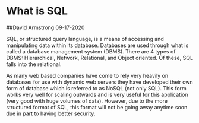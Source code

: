 # What is SQL
##David Armstrong 09-17-2020

SQL, or structured query language, is a means of accessing and manipulating data within its database. Databases are used through what is called a database management system (DBMS). There are 4 types of DBMS: Hierarchical, Network, Relational, and Object oriented. Of these, SQL falls into the relational.

As many web based companies have come to rely very heavily on databases for  use with dynamic web servers they have developed their own form of database which is referred to as NoSQL (not only SQL). This form works very well for scaling outwards and is very useful for this application (very good with huge volumes of data). However, due to the more structured format of SQL, this format will not be going away anytime soon due in part to having better security. 
